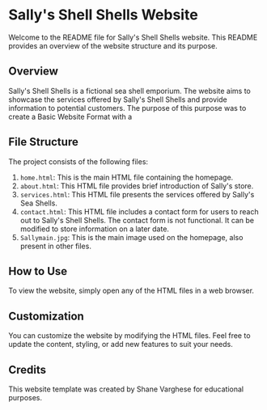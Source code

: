 # Sally's Shell Shells Website

Welcome to the README file for Sally's Shell Shells website. This README provides an overview of the website structure and its purpose. 

## Overview

Sally's Shell Shells is a fictional sea shell emporium. The website aims to showcase the services offered by Sally's Shell Shells and provide information to potential customers. The purpose of this purpose was to create a Basic Website Format with a 

## File Structure

The project consists of the following files:

1. `home.html`: This is the main HTML file containing the homepage. 
2. `about.html`: This HTML file provides brief introduction of Sally's store. 
3. `services.html`: This HTML file presents the services offered by Sally's Sea Shells. 
4. `contact.html`: This HTML file includes a contact form for users to reach out to Sally's Shell Shells. The contact form is not functional. It can be modified to store information on a later date. 
5. `Sallymain.jpg`: This is the main image used on the homepage, also present in other files. 

## How to Use

To view the website, simply open any of the HTML files in a web browser.

## Customization

You can customize the website by modifying the HTML files. Feel free to update the content, styling, or add new features to suit your needs.

## Credits

This website template was created by Shane Varghese for educational purposes. 
